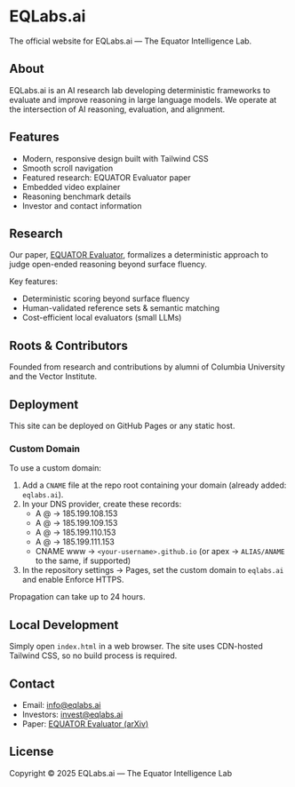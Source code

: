 # EQLabs.ai

The official website for EQLabs.ai — The Equator Intelligence Lab.

## About

EQLabs.ai is an AI research lab developing deterministic frameworks to evaluate and improve reasoning in large language models. We operate at the intersection of AI reasoning, evaluation, and alignment.

## Features

- Modern, responsive design built with Tailwind CSS
- Smooth scroll navigation
- Featured research: EQUATOR Evaluator paper
- Embedded video explainer
- Reasoning benchmark details
- Investor and contact information

## Research

Our paper, [EQUATOR Evaluator](https://arxiv.org/abs/2501.00257), formalizes a deterministic approach to judge open-ended reasoning beyond surface fluency.

Key features:
- Deterministic scoring beyond surface fluency
- Human-validated reference sets & semantic matching
- Cost-efficient local evaluators (small LLMs)

## Roots & Contributors

Founded from research and contributions by alumni of Columbia University and the Vector Institute.

## Deployment

This site can be deployed on GitHub Pages or any static host.

### Custom Domain

To use a custom domain:

1. Add a `CNAME` file at the repo root containing your domain (already added: `eqlabs.ai`).
2. In your DNS provider, create these records:
   - A @ → 185.199.108.153
   - A @ → 185.199.109.153
   - A @ → 185.199.110.153
   - A @ → 185.199.111.153
   - CNAME www → `<your-username>.github.io` (or apex → `ALIAS/ANAME` to the same, if supported)
3. In the repository settings → Pages, set the custom domain to `eqlabs.ai` and enable Enforce HTTPS.

Propagation can take up to 24 hours.

## Local Development

Simply open `index.html` in a web browser. The site uses CDN-hosted Tailwind CSS, so no build process is required.

## Contact

- Email: info@eqlabs.ai
- Investors: invest@eqlabs.ai
- Paper: [EQUATOR Evaluator (arXiv)](https://arxiv.org/abs/2501.00257)

## License

Copyright © 2025 EQLabs.ai — The Equator Intelligence Lab

